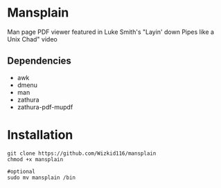 # Mansplain
Man page PDF viewer featured in Luke Smith's "Layin' down Pipes like a Unix Chad" video
## Dependencies
* awk
* dmenu
* man
* zathura
* zathura-pdf-mupdf

# Installation
```
git clone https://github.com/Wizkid116/mansplain
chmod +x mansplain

#optional
sudo mv mansplain /bin
```
